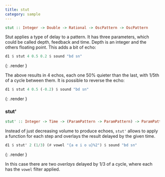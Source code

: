 ```yaml
---
title: stut
category: sample
---
```



~~~~ haskell
stut :: Integer -> Double -> Rational -> OscPattern -> OscPattern
~~~~

Stut applies a type of delay to a pattern. It has three parameters, 
which could be called depth, feedback and time. Depth is an integer
and the others floating point. This adds a bit of echo:

~~~~ haskell
d1 $ stut 4 0.5 0.2 $ sound "bd sn"
~~~~
{: .render }

The above results in 4 echos, each one 50% quieter than the last, 
with 1/5th of a cycle between them. It is possible to reverse the echo:

~~~~ haskell
d1 $ stut 4 0.5 (-0.2) $ sound "bd sn"
~~~~
{: .render }

### stut'

~~~haskell
stut' :: Integer -> Time -> (ParamPattern -> ParamPattern) -> ParamPattern -> ParamPattern
~~~

Instead of just decreasing volume to produce echoes, `stut'` allows to apply a function for each step and overlays the result delayed by the given time.

~~~haskell
d1 $ stut' 2 (1/3) (# vowel "{a e i o u}%2") $ sound "bd sn"
~~~
{: .render }

In this case there are two _overlays_ delayed by 1/3 of a cycle, where each has the `vowel` filter applied.

